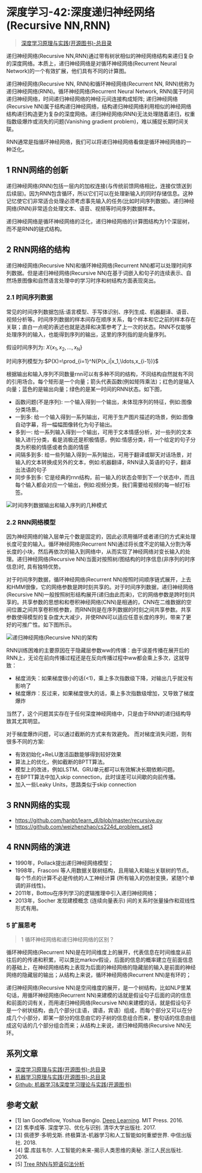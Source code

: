 # 深度学习-42:深度递归神经网络(Recursive NN,RNN)

> [深度学习原理与实践(开源图书)-总目录](https://blog.csdn.net/shareviews/article/details/83040730)

递归神经网络(Recursive NN,RNN)通过带有树状相似的神经网络结构来递归复杂的深度网络。本质上，递归神经网络是对循环神经网络(Recurrent Neural Network)的一个有效扩展，他们具有不同的计算图。

递归神经网络(Recursive NN, RNN)和循环神经网络(Recurrent NN, RNN)统称为递归神经网络(RNN)。循环神经网络(Recurrent Neural Network, RNN)属于时间递归神经网络，时间递归神经网络的神经元间连接构成矩阵; 递归神经网络(Recursive NN)属于结构递归神经网络，结构递归神经网络利用相似的神经网络结构递归构造更为复杂的深度网络。递归神经网络(RNN)无法处理随着递归，权重指数级爆炸或消失的问题(Vanishing gradient problem)，难以捕捉长期时间关联。

RNN通常是指循环神经网络，我们可以将递归神经网络看做是循环神经网络的一种泛化。

## 1 RNN网络的创新

递归神经网络(RNN)包括一层内的加权连接(与传统前馈网络相比，连接仅馈送到后续层)。因为RNN包含循环，所以它们可以在处理新输入的同时存储信息。这种记忆使它们非常适合处理必须考虑事先输入的任务(比如时间序列数据)。递归神经网络(RNN)非常适合处理文本、语音、视频等时间序列数据样本。

递归神经网络是循环神经网络的泛化，递归神经网络的计算图结构为1个深层树，而不是RNN的链式结构。

## 2 RNN网络的结构

递归神经网络(Recursive NN)和循环神经网络(Recurrent NN)都可以处理时间序列数据。但是递归神经网络(Recursive NN)在基于词嵌入和句子的连续表示、自然场景图像和自然语言处理中的学习时序和树结构方面表现突出。

### 2.1 时间序列数据

常见的时间序列数据包括:语言模型、手写体识别、序列生成、机器翻译、语音、视频分析等。时间序列数据的样本间存在顺序关系，每个样本和它之前的样本存在关联；直白一点呢的表述也就是选择和决策参考了上一次的状态。RNN不仅能够处理序列的输入，也能得到序列的输出，这里的序列指的是向量序列。

假设时间序列为: $X\{x_1, x_2, \ldots, x_N\}$

时间序列模型为:$P(X)=\prod_{i=1}^N{P(x_i|x_1,\ldots,x_{i-1})}$

根据输出和输入序列不同数量rnn可以有多种不同的结构，不同结构自然就有不同的引用场合。每个矩形是一个向量；箭头代表函数(例如矩阵乘法)；红色的是输入向量；蓝色的是输出向量；绿色的是某一时间的RNN状态。如下图，

- 函数问题(不是序列): 一个输入得到一个输出，未体现序列的特征，例如:图像分类场景。
- 一到多: 给一个输入得到一系列输出，可用于生产图片描述的场景，例如:图像自动字幕，将一幅幅图像转化为句子输出。
- 多到一: 给一系列输入得到一个输出，可用于文本情感分析，对一些列的文本输入进行分类，看是消极还是积极情感，例如:情感分类，将一个给定的句子分类为积极的情感或者负面的情感
- 间隔多到多: 给一些列输入得到一系列输出，可用于翻译或聊天对话场景，对输入的文本转换成另外的文本，例如:机器翻译，RNN读入英语的句子，翻译出法语的句子
- 同步多到多: 它是经典的rnn结构，前一输入的状态会带到下一个状态中，而且每个输入都会对应一个输出，例如:视频分类，我们需要给视频的每一帧打标签。

![时间序列数据输出和输入序列的几种模式](../images/4-rnn-sequence-data.png)

### 2.2 RNN网络模型

因为神经网络的输入层单元个数是固定的，因此必须用循环或者递归的方式来处理长度可变的输入。循环神经网络(Recurrent NN)通过将长度不定的输入分割为等长度的小块，然后再依次的输入到网络中，从而实现了神经网络对变长输入的处理。递归神经网络(Recursive NN)当面对按照树/图结构的时序信息(非序列的时序信息)时, 具有独特优势。

对于时间序列数据，循环神经网络(Recurrent NN)按照时间顺序链式展开，上去和HMM很像，它的网络参数是跨时刻共享的。对于时间序列数据，递归神经网络(Recursive NN)一般按照树形结构展开(递归由此而来)，它的网络参数是跨时刻共享的。共享参数的思想和和卷积神经网络(CNN)是相通的，CNN在二维数据的空间位置之间共享卷积核参数，而RNN则是在序列数据的时刻之间共享参数。共享参数使得模型的复杂度大大减少，并使RNN可以适应任意长度的序列，带来了更好的可推广性。如下图所示。

![递归神经网络(Recursive NN)的架构](../images/4-rnn-recursive-arch.png)

RNN训练困难的主要原因在于隐藏层参数ww的传播：由于误差传播在展开后的RNN上，无论在前向传播过程还是在反向传播过程中ww都会乘上多次，这就导致：

- 梯度消失：如果梯度很小的话(<1)，乘上多次指数级下降，对输出几乎就没有影响了
- 梯度爆炸：反过来，如果梯度很大的话，乘上多次指数级增加，又导致了梯度爆炸

当然了，这个问题其实存在于任何深度神经网络中，只是由于RNN的递归结构导致其尤其明显。

对于梯度爆炸问题，可以通过截断的方式来有效避免。
而对梯度消失问题，则有很多不同的方案:

- 有效初始化+ReLU激活函数能够得到较好效果
- 算法上的优化，例如截断的BPTT算法。
- 模型上的改进，例如LSTM、GRU单元都可以有效解决长期依赖问题。
- 在BPTT算法中加入skip connection，此时误差可以间歇的向前传播。
- 加入一些Leaky Units，思路类似于skip connection

## 3 RNN网络的实现

- https://github.com/hanbt/learn_dl/blob/master/recursive.py
- https://github.com/weizhenzhao/cs224d_problem_set3

## 4 RNN网络的演进

- 1990年，Pollack提出递归神经网络模型；
- 1998年，Frasconi 等人用数据关联树结构，且用输入和输出关联树的节点。每个节点的计算不必是传统的人工神经计算 (所有输入的仿射变换，紧随1个单调的非线性)。
- 2011年，Bottou在序列学习的逻辑推理中引入递归神经网络；
- 2013年，Socher 发现建模概念 (连续向量表示) 间的关系时张量操作和双线性形式有用。

### 5 扩展思考

> 1 循环神经网络和递归神经网络的区别？

循环神经网络(Recurrent NN)是在时间维度上的展开，代表信息在时间维度从前往后的的传递和积累，可以类比markov假设，后面的信息的概率建立在前面信息的基础上，在神经网络结构上表现为后面的神经网络的隐藏层的输入是前面的神经网络的隐藏层的输出；从结构上来说，循环神经网络(Recurrent NN)是有环的；

递归神经网络(Recursive NN)是空间维度的展开，是一个树结构，比如NLP里某句话，用循环神经网络(Recurrent NN)来建模的话就是假设句子后面的词的信息和前面的词有关，而用递归神经网络(Recursive NN)来建模的话，就是假设句子是一个树状结构，由几个部分(主语，谓语，宾语）组成，而每个部分又可以在分成几个小部分，即某一部分的信息由它的子树的信息组合而来，整句话的信息由组成这句话的几个部分组合而来；从结构上来说，递归神经网络(Recursive NN)无环。

## 系列文章

- [深度学习原理与实践(开源图书)-总目录](https://blog.csdn.net/shareviews/article/details/83040730)
- [机器学习原理与实践(开源图书)-总目录](https://blog.csdn.net/shareviews/article/details/83030331)
- [Github: 机器学习&深度学习理论与实践(开源图书)](https://github.com/media-tm/MTOpenML)

## 参考文献

- [1] Ian Goodfellow, Yoshua Bengio. [Deep Learning](http://www.deeplearningbook.org/). MIT Press. 2016.
- [2] 焦李成等. 深度学习、优化与识别. 清华大学出版社. 2017.
- [3] 佩德罗·多明戈斯. 终极算法-机器学习和人工智能如何重塑世界. 中信出版社. 2018.
- [4] 雷.库兹韦尔. 人工智能的未来-揭示人类思维的奥秘.  浙江人民出版社. 2016.
- [5] [Tree RNN与短语句法分析](http://www.hankcs.com/nlp/cs224n-tree-recursive-neural-networks-and-constituency-parsing.html)